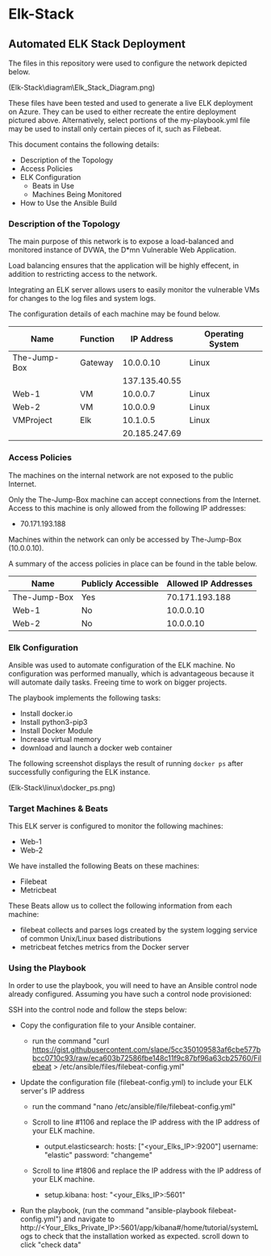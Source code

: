 
 # Elk-Stack
 ## Automated ELK Stack Deployment

The files in this repository were used to configure the network depicted below. 

(Elk-Stack\diagram\Elk_Stack_Diagram.png)

These files have been tested and used to generate a live ELK deployment on Azure. They can be used to either recreate the entire deployment pictured above. Alternatively, select portions of the my-playbook.yml file may be used to install only certain pieces of it, such as Filebeat.


This document contains the following details:
- Description of the Topology
- Access Policies
- ELK Configuration
  - Beats in Use
  - Machines Being Monitored
- How to Use the Ansible Build


### Description of the Topology

The main purpose of this network is to expose a load-balanced and monitored instance of DVWA, the D*mn Vulnerable Web Application.

Load balancing ensures that the application will be highly effecent, in addition to restricting access to the network.

Integrating an ELK server allows users to easily monitor the vulnerable VMs for changes to the log files and system logs.

The configuration details of each machine may be found below.

| Name         | Function | IP Address    | Operating System |
|--------------|----------|---------------|------------------|
| The-Jump-Box | Gateway  | 10.0.0.10     | Linux            |
|              |          | 137.135.40.55 |                  |
| Web-1        | VM       | 10.0.0.7      | Linux            |
| Web-2        | VM       | 10.0.0.9      | Linux            |
| VMProject    | Elk      | 10.1.0.5      | Linux            |
|              |          | 20.185.247.69 |                  |

### Access Policies

The machines on the internal network are not exposed to the public Internet. 

Only the The-Jump-Box machine can accept connections from the Internet. Access to this machine is only allowed from the following IP addresses:
- 70.171.193.188

Machines within the network can only be accessed by The-Jump-Box (10.0.0.10).

A summary of the access policies in place can be found in the table below.

| Name         | Publicly Accessible | Allowed IP Addresses |
|--------------|---------------------|----------------------|
| The-Jump-Box | Yes                 |    70.171.193.188    |
|   Web-1      | No                  |    10.0.0.10         |
|   Web-2      | No                  |    10.0.0.10         |

### Elk Configuration

Ansible was used to automate configuration of the ELK machine. No configuration was performed manually, which is advantageous because it will automate daily tasks. Freeing time to work on bigger projects.

The playbook implements the following tasks:
- Install docker.io
- Install python3-pip3
- Install Docker Module
- Increase virtual memory
- download and launch a docker web container

The following screenshot displays the result of running `docker ps` after successfully configuring the ELK instance.

(Elk-Stack\linux\docker_ps.png)

### Target Machines & Beats
This ELK server is configured to monitor the following machines:
- Web-1 
- Web-2

We have installed the following Beats on these machines:
- Filebeat
- Metricbeat

These Beats allow us to collect the following information from each machine:

- filebeat collects and parses logs created by the system logging service of common Unix/Linux based distributions
- metricbeat fetches metrics from the Docker server

### Using the Playbook
In order to use the playbook, you will need to have an Ansible control node already configured. Assuming you have such a control node provisioned: 

SSH into the control node and follow the steps below:

- Copy the configuration file to your Ansible container.

    - run the command "curl https://gist.githubusercontent.com/slape/5cc350109583af6cbe577bbcc0710c93/raw/eca603b72586fbe148c11f9c87bf96a63cb25760/Filebeat > /etc/ansible/files/filebeat-config.yml"

- Update the configuration file (filebeat-config.yml) to include your ELK server's IP address 

    - run the command "nano /etc/ansible/file/filebeat-config.yml"

    - Scroll to line #1106 and replace the IP address with the IP address of your ELK machine.
        
        - output.elasticsearch:
          hosts: ["<your_Elks_IP>:9200"]
          username: "elastic"
          password: "changeme"

    - Scroll to line #1806 and replace the IP address with the IP address of your ELK machine.
        
        - setup.kibana:
          host: "<your_Elks_IP>:5601"

- Run the playbook, (run the command "ansible-playbook filebeat-config.yml") and navigate to http://<Your_Elks_Private_IP>:5601/app/kibana#/home/tutorial/systemLogs to check that the installation worked as expected. scroll down to click "check data"


